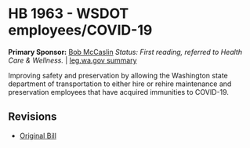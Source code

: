 # HB 1963 - WSDOT employees/COVID-19
**Primary Sponsor:** [Bob McCaslin](/person/leg/bob.mccaslin.md)
*Status: First reading, referred to Health Care & Wellness.* | [leg.wa.gov summary](https://app.leg.wa.gov/billsummary?BillNumber=1963&Year=2021)

Improving safety and preservation by allowing the Washington state department of transportation to either hire or rehire maintenance and preservation employees that have acquired immunities to COVID-19.

## Revisions
* [Original Bill](1/)